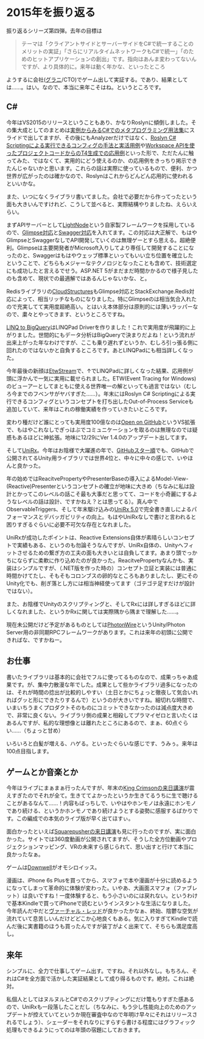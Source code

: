 # 2015年を振り返る

振り返るシリーズ第四弾。去年の目標は

> テーマは「クライアントサイドとサーバーサイドをC#で統一することのメリットの実証」「さらにリアルタイムネットワークもC#で統一」「のためのヒットアプリケーションの創出」です。指向はあんま変わってないんですが、より具体的に。来年は動く年かな、といったところ

ようするに会社([グラニ](http://grani.jp/)/CTO)でゲーム出して実証する。であり、結果としては……。はい。なので、本当に来年こそはね。というところです。

C#
---
今年はVS2015のリリースということもあり、かなりRoslynに傾倒しました。その集大成としてのまとめは[実例からみるC#でのメタプログラミング用法集](http://neue.cc/2015/09/29_517.html)にスライドで出してますが、その後にもAnalyzerだけではなく、[Roslyn C# Scriptingによる実行できるコンフィグの手法と実活用例](http://neue.cc/2015/12/13_522.html)や[Workspace APIを使ったプロジェクトコードからのT4生成での応用例](http://neue.cc/2015/12/21_523.html)といった形で、ただたんに触ってみた、ではなくて、実用的にどう使えるのか、の応用例をきっちり掲示できたんじゃないかと思います。これらの話は実際に使っているもので、便利、かつ世界が広がったのは確かなので、Roslynはこれからどんどん応用的に使われるといいかな。

また、いつになくライブラリ書いてました。会社で必要だから作ってったという面も大きいんですけれど、こうして並べると、実際結構やりましたね、えらいえらい。

まずAPIサーバーとして[LightNode](https://github.com/neuecc/LightNode)という自家製フレームワークを採用しているので、[Glimpse対応](http://neue.cc/2015/02/16_505.html)と[Swagger対応](http://neue.cc/2015/04/19_511.html)を入れてます。この対応は大正解で、もはやGlimpseとSwaggerなしでAPI開発していくのは無理ゲーとすら思える。超絶便利。Glimpseは主要開発者がMicrosoft入りしてより専任して開発することになったのと、Swaggerはもはやウェッブ標準といってもいい立ち位置を確立したということで、どちらもメジャーなテクノロジとなったことも含めて、技術選定にも成功したと言えるでせう。ASP.NET 5がまだまだ時間かかるので様子見したのも含めて、現状での最適解ではあるんじゃないかな、と。

Redisライブラリの[CloudStructures](https://github.com/neuecc/CloudStructures)もGlimpse対応とStackExchange.Redis対応によって、相当リッチなものになりました。特にGlimpseのは相当気合入れたので充実してて実用度超絶高い。とはいえ本体部分は原則的には薄いラッパーなので、粛々とやってきます、というところですね。

[LINQ to BigQuery](https://github.com/neuecc/LINQ-to-BigQuery)はLINQPad Driverを作りました！これで実用度が飛躍的に上がりました。世間的にもデータ分析はBigQueryで決まりだよね！という流れが出来上がった年なわけですが、ここも乗り遅れずというか、むしろ引っ張る側に回れたのではないかと自負するところです。あとLINQPadにも相当詳しくなった。

今年最後の新顔は[EtwStream](https://github.com/neuecc/EtwStream)で、↑でLINQPadに詳しくなった結果、応用例が頭に浮かんで一気に実用に載せられました。ETW(Event Tracing for Windows)のビューアーとしてまともに使える世界唯一の解といっても過言ではない（むしろ今までのフベンサがヤバすぎた……）。年末にはRoslyn C# Scriptingによる実行できるコンフィグというコンセプトを打ち出したOut-of-Process Serviceも追加していて、来年はこれの稼働実績を作っていきたいところです。

変わり種だけど誰にとっても実用度100億なのは[Open on GitHub](https://github.com/neuecc/Open-on-GitHub)というVS拡張で、もはやこれなしでぎっはぶでコミュニケーションを取るのは無理なのでは疑惑もあるほどに神拡張。地味に12/29にVer 1.4.0のアップデート出してます。

そして[UniRx](https://github.com/neuecc/UniRx)。今年はお陰様で大躍進の年で、[GitHubスター順](https://github.com/search?l=C%23&o=desc&q=Unity&ref=searchresults&s=stars&type=Repositories)でも、GitHubで公開されてるUnity用ライブラリでは世界4位と、中々に中々の感じで、いやほんと良かった。

年の始めではReacitvePropertyやPresenterBaseの導入によるModel-View-(Reactive)Presenterというコンセプトの確立が地味に大きめ（ちなみに私は設計とかってこのレベルの話こそ最も大事だと思ってて、コードを小奇麗にするようなレベルの話は設計、ですかねえ？とは思ってる）。真ん中でObservableTriggers、そして年末駆け込みの[UniRx 5.0](http://neue.cc/2015/12/21_523.html)で完全書き直しによるパフォーマンスとデバッガビリティの向上。もはやUniRxなしで書けと言われると困りすぎるぐらいに必要不可欠な存在となれました。

UniRxが成功したポイントは、Reactive Extensions自体が素晴らしいコンセプトで実績もある、というのも勿論そうなんですが、UniRx自体の、Unityへフィットさせるための繋ぎ方の工夫の面も大きいとは自負してます。あまり頭でっかちにならずに柔軟に作り込めたのが良かった。ReacitvePropertyなんかも、実装はシンプルですが、（.NET版を作った時の）コンセプト立証と実装には普通に時間かけてたし、そもそもコロンブスの卵的なところもありましたし、更にそのUnity化でも、削ぎ落とし方には相当神経使ってます（ゴテゴテ足すだけが設計ではない）。

また、お陰様でUnityのスクリプティングと、そしてRxには詳しすぎるほどに詳しくなれました、というかRxに関しては実際隅から隅まで理解した……。

現在未公開だけど予定があるものとしては[PhotonWire](http://neue.cc/2015/09/29_517.html)というUnity/Photon Server用の非同期RPCフレームワークがあります。これは来年の初頭に公開できればな、ですかねー。

お仕事
---
書いたライブラリは基本的に会社でフルに使ってるものなので、成果っちゃあ成果です。が、集中力散漫な年でした。成果として些かライブラリ過多になったのは、それが時間の捻出が比較的しやすい（土日とかにちょっと徹夜して気合いれればグッと形にできたりするんで）というのが大きいですね。細切れな時間で、いまいちうまくプロダクトそのものにコミットできなかったのは減点度大きめで、非常に良くない。ライブラリ側の成果と相殺してプラマイゼロと言いたくはあるんですが、私的な理想像とは離れたところにあるので、まぁ、60点ぐらい……（ちょっと甘め）

いろいろと白髪が増える、ハゲる。といったぐらいな感じです、うみぅ。来年は100点目指します。

ゲームとか音楽とか
---
今年はライブにまぁまぁ行ったんですが、年末の[King Crimsonの来日講演](http://www.creativeman.co.jp/artist/2015/12kingcrimson/)が震えすぎたのでそれが全て。生きててよかったというか生きてるうちに生で聴けることがあるなんて……！内容もばっちしで、いやはやホンモノは永遠にホンモノであり続ける、というかホンモノであり続けようとする姿勢に感服するばかりです。この編成での本気のライブ版が早く出てほすぃ。

面白かったといえば[Squarepusherの来日講演](http://www.beatink.com/Labels/Warp-Records/Squarepusher/BRC-461/)も見に行ったのですが、実に面白かった。サイトでは360度動画が公開されてますが、そうした全方位動画やプロジェクションマッピング、VRの未来すら感じられて、思い出すと行けて本当に良かったなぁ。

ゲームは[Downwell](http://downwellgame.com/)がオモシロイッス。

漫画は、iPhone 6s Plusを買ってから、スマフォで本や漫画が十分に読めるようになってしまって革命的に体験が変わった。いやあ、大画面スマフォ（ファブレット）は良いですね！一度体験すると、もう小さいのには戻れない。というわけで基本Kindleで買ってiPhoneで読むというインスタントな生活になりました。今年読んだ中だと[ヴァーチャル・レッド](http://www.amazon.co.jp/dp/B00U0OMIQA/)が良かったかなぁ、終始、陰鬱な空気が流れていて息苦しいんだけどどこか心地良くもある。気に入りすぎてKindleで読んだ後に実書籍のほうも買ったんですが装丁がよく出来てて、そちらも満足度高し。

来年
---
シンプルに、全力で仕事してゲーム出す。ですね。それ以外なし。もちろん、それはC#を全方面で活かした実証結果として成り得るものです。絶対。これは絶対。

私個人としてはヌルヌルとC#でのスクリプティングにだけ篭もりすぎた感あるので、UniRxも一段落したことだし（ちなみに、もう少し性能向上のためのアップデートが控えていてというか現在審査中なので年明け早々にそれはリリースされるでしょう）、シェーダーをそれなりにすらすら書ける程度にはグラフィック処理もできるようにってのは年頭の宿題にしておきます。